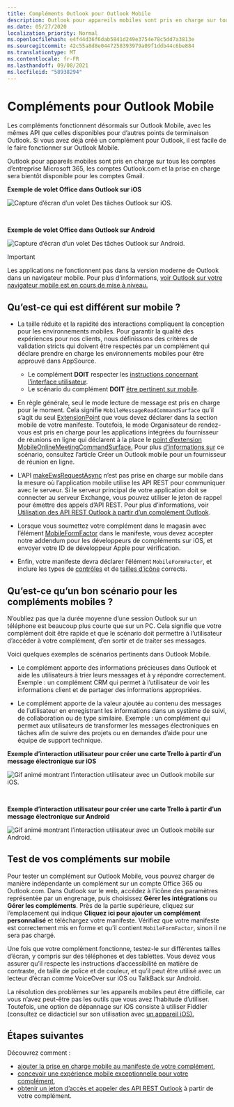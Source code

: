 ```yaml
---
title: Compléments Outlook pour Outlook Mobile
description: Outlook pour appareils mobiles sont pris en charge sur tous les comptes d’entreprise Microsoft 365, les comptes Outlook.com et la prise en charge sera bientôt disponible pour les comptes Gmail.
ms.date: 05/27/2020
localization_priority: Normal
ms.openlocfilehash: e4f44d36f6dab5841d249e3754e78c5dd7a3813e
ms.sourcegitcommit: 42c55a8d8e0447258393979a09f1ddb44c6be884
ms.translationtype: MT
ms.contentlocale: fr-FR
ms.lasthandoff: 09/08/2021
ms.locfileid: "58938294"
---
```

# <a name="add-ins-for-outlook-mobile"></a>Compléments pour Outlook Mobile

Les compléments fonctionnent désormais sur Outlook Mobile, avec les mêmes API que celles disponibles pour d’autres points de terminaison Outlook. Si vous avez déjà créé un complément pour Outlook, il est facile de le faire fonctionner sur Outlook Mobile.

Outlook pour appareils mobiles sont pris en charge sur tous les comptes d’entreprise Microsoft 365, les comptes Outlook.com et la prise en charge sera bientôt disponible pour les comptes Gmail.

**Exemple de volet Office dans Outlook sur iOS**

![Capture d’écran d’un volet Des tâches Outlook sur iOS.](../images/outlook-mobile-addin-taskpane.png)

<br/>

**Exemple de volet Office dans Outlook sur Android**

![Capture d’écran d’un volet Des tâches Outlook sur Android.](../images/outlook-mobile-addin-taskpane-android.png)

> [!IMPORTANT]
> Les applications ne fonctionnent pas dans la version moderne de Outlook dans un navigateur mobile. Pour plus d’informations, [voir Outlook sur votre navigateur mobile est en cours de mise à niveau.](https://techcommunity.microsoft.com/t5/outlook-blog/outlook-on-your-mobile-browser-is-being-upgraded/ba-p/1125816)

## <a name="whats-different-on-mobile"></a>Qu’est-ce qui est différent sur mobile ?

- La taille réduite et la rapidité des interactions compliquent la conception pour les environnements mobiles. Pour garantir la qualité des expériences pour nos clients, nous définissons des critères de validation stricts qui doivent être respectés par un complément qui déclare prendre en charge les environnements mobiles pour être approuvé dans AppSource.
  - Le complément **DOIT** respecter les [instructions concernant l’interface utilisateur](outlook-addin-design.md).
  - Le scénario du complément **DOIT** [être pertinent sur mobile](#what-makes-a-good-scenario-for-mobile-add-ins).

- En règle générale, seul le mode lecture de message est pris en charge pour le moment. Cela signifie `MobileMessageReadCommandSurface` qu’il s’agit du seul [ExtensionPoint](../reference/manifest/extensionpoint.md#mobilemessagereadcommandsurface) que vous devez déclarer dans la section mobile de votre manifeste. Toutefois, le mode Organisateur de rendez-vous est pris en charge pour les applications intégrées du fournisseur de réunions en ligne qui déclarent à la place le [point d’extension MobileOnlineMeetingCommandSurface.](../reference/manifest/extensionpoint.md#mobileonlinemeetingcommandsurface) Pour plus [d’informations sur](online-meeting.md) ce scénario, consultez l’article Créer un Outlook mobile pour un fournisseur de réunion en ligne.

- L’API [makeEwsRequestAsync](../reference/objectmodel/preview-requirement-set/office.context.mailbox.md#methods) n’est pas prise en charge sur mobile dans la mesure où l’application mobile utilise les API REST pour communiquer avec le serveur. Si le serveur principal de votre application doit se connecter au serveur Exchange, vous pouvez utiliser le jeton de rappel pour émettre des appels d’API REST. Pour plus d’informations, voir [Utilisation des API REST Outlook à partir d’un complément Outlook](use-rest-api.md).

- Lorsque vous soumettez votre complément dans le magasin avec l’élément [MobileFormFactor](../reference/manifest/mobileformfactor.md) dans le manifeste, vous devez accepter notre addendum pour les développeurs de compléments sur iOS, et envoyer votre ID de développeur Apple pour vérification.

- Enfin, votre manifeste devra déclarer l’élément `MobileFormFactor`, et inclure les types de [contrôles](../reference/manifest/control.md) et de [tailles d’icône](../reference/manifest/icon.md) corrects.

## <a name="what-makes-a-good-scenario-for-mobile-add-ins"></a>Qu’est-ce qu’un bon scénario pour les compléments mobiles ?

N’oubliez pas que la durée moyenne d’une session Outlook sur un téléphone est beaucoup plus courte que sur un PC. Cela signifie que votre complément doit être rapide et que le scénario doit permettre à l’utilisateur d’accéder à votre complément, d’en sortir et de traiter ses messages.

Voici quelques exemples de scénarios pertinents dans Outlook Mobile.

- Le complément apporte des informations précieuses dans Outlook et aide les utilisateurs à trier leurs messages et à y répondre correctement. Exemple : un complément CRM qui permet à l’utilisateur de voir les informations client et de partager des informations appropriées.

- Le complément apporte de la valeur ajoutée au contenu des messages de l’utilisateur en enregistrant les informations dans un système de suivi, de collaboration ou de type similaire. Exemple : un complément qui permet aux utilisateurs de transformer les messages électroniques en tâches afin de suivre des projets ou en demandes d’aide pour une équipe de support technique.

**Exemple d’interaction utilisateur pour créer une carte Trello à partir d’un message électronique sur iOS**

![Gif animé montrant l’interaction utilisateur avec un Outlook mobile sur iOS.](../images/outlook-mobile-addin-interaction.gif)

<br/>

**Exemple d’interaction utilisateur pour créer une carte Trello à partir d’un message électronique sur Android**

![Gif animé montrant l’interaction utilisateur avec un Outlook mobile sur Android.](../images/outlook-mobile-addin-interaction-android.gif)

## <a name="testing-your-add-ins-on-mobile"></a>Test de vos compléments sur mobile

Pour tester un complément sur Outlook Mobile, vous pouvez charger de manière indépendante un complément sur un compte Office 365 ou Outlook.com. Dans Outlook sur le web, accédez à l’icône des paramètres représentée par un engrenage, puis choisissez **Gérer les intégrations** ou **Gérer les compléments**. Près de la partie supérieure, cliquez sur l’emplacement qui indique **Cliquez ici pour ajouter un complément personnalisé** et téléchargez votre manifeste. Vérifiez que votre manifeste est correctement mis en forme et qu’il contient `MobileFormFactor`, sinon il ne sera pas chargé.

Une fois que votre complément fonctionne, testez-le sur différentes tailles d’écran, y compris sur des téléphones et des tablettes. Vous devez vous assurer qu’il respecte les instructions d’accessibilité en matière de contraste, de taille de police et de couleur, et qu’il peut être utilisé avec un lecteur d’écran comme VoiceOver sur iOS ou TalkBack sur Android.

La résolution des problèmes sur les appareils mobiles peut être difficile, car vous n’avez peut-être pas les outils que vous avez l’habitude d’utiliser. Toutefois, une option de dépannage sur iOS consiste à utiliser Fiddler (consultez ce didacticiel sur son utilisation avec [un appareil iOS).](https://www.telerik.com/blogs/using-fiddler-with-apple-ios-devices)

## <a name="next-steps"></a>Étapes suivantes

Découvrez comment :

- [ajouter la prise en charge mobile au manifeste de votre complément](add-mobile-support.md),
- [concevoir une expérience mobile exceptionnelle pour votre complément](outlook-addin-design.md),
- [obtenir un jeton d’accès et appeler des API REST Outlook](use-rest-api.md) à partir de votre complément.

